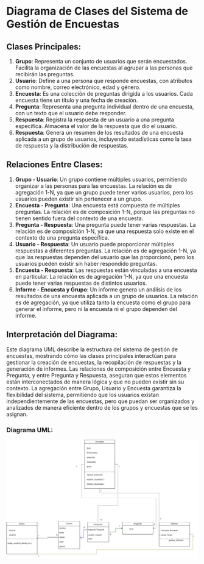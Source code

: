 # Diagrama de Clases del Sistema de Gestión de Encuestas

## Clases Principales:

1. **Grupo**: Representa un conjunto de usuarios que serán encuestados. Facilita la organización de las encuestas al agrupar a las personas que recibirán las preguntas.
2. **Usuario**: Define a una persona que responde encuestas, con atributos como nombre, correo electrónico, edad y género.
3. **Encuesta**: Es una colección de preguntas dirigida a los usuarios. Cada encuesta tiene un título y una fecha de creación.
4. **Pregunta**: Representa una pregunta individual dentro de una encuesta, con un texto que el usuario debe responder.
5. **Respuesta**: Registra la respuesta de un usuario a una pregunta específica. Almacena el valor de la respuesta que dio el usuario.
6. **Respuesta**: Genera un resumen de los resultados de una encuesta aplicada a un grupo de usuarios, incluyendo estadísticas como la tasa de respuesta y la distribución de respuestas.

## Relaciones Entre Clases:

1. **Grupo - Usuario**: Un grupo contiene múltiples usuarios, permitiendo organizar a las personas para las encuestas. La relación es de agregación 1-N, ya que un grupo puede tener varios usuarios, pero los usuarios pueden existir sin pertenecer a un grupo.
2. **Encuesta - Pregunta**: Una encuesta está compuesta de múltiples preguntas. La relación es de composición 1-N, porque las preguntas no tienen sentido fuera del contexto de una encuesta.
3. **Pregunta - Respuesta**: Una pregunta puede tener varias respuestas. La relación es de composición 1-N, ya que una respuesta solo existe en el contexto de una pregunta específica.
4. **Usuario - Respuesta**: Un usuario puede proporcionar múltiples respuestas a diferentes preguntas. La relación es de agregación 1-N, ya que las respuestas dependen del usuario que las proporcionó, pero los usuarios pueden existir sin haber respondido preguntas.
5. **Encuesta - Respuesta**: Las respuestas están vinculadas a una encuesta en particular. La relación es de agregación 1-N, ya que una encuesta puede tener varias respuestas de distintos usuarios.
6. **Informe - Encuesta y Grupo**: Un informe genera un análisis de los resultados de una encuesta aplicada a un grupo de usuarios. La relación es de agregación, ya que utiliza tanto la encuesta como el grupo para generar el informe, pero ni la encuesta ni el grupo dependen del informe.

## Interpretación del Diagrama:

Este diagrama UML describe la estructura del sistema de gestión de encuestas, mostrando cómo las clases principales interactúan para gestionar la creación de encuestas, la recopilación de respuestas y la generación de informes. Las relaciones de composición entre Encuesta y Pregunta, y entre Pregunta y Respuesta, aseguran que estos elementos están interconectados de manera lógica y que no pueden existir sin su contexto. La agregación entre Grupo, Usuario y Encuesta garantiza la flexibilidad del sistema, permitiendo que los usuarios existan independientemente de las encuestas, pero que puedan ser organizados y analizados de manera eficiente dentro de los grupos y encuestas que se les asignan.

### Diagrama UML:

![Diagrama UML](img/DiagramaEncuesta.jpg)
